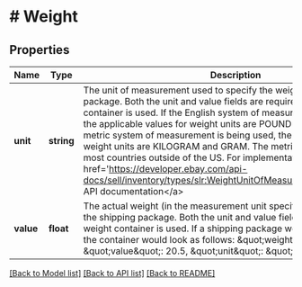# # Weight

## Properties

Name | Type | Description | Notes
------------ | ------------- | ------------- | -------------
**unit** | **string** | The unit of measurement used to specify the weight of a shipping package. Both the unit and value fields are required if the weight container is used. If the English system of measurement is being used, the applicable values for weight units are POUND and OUNCE. If the metric system of measurement is being used, the applicable values for weight units are KILOGRAM and GRAM. The metric system is used by most countries outside of the US. For implementation help, refer to &lt;a href&#x3D;&#39;https://developer.ebay.com/api-docs/sell/inventory/types/slr:WeightUnitOfMeasureEnum&#39;&gt;eBay API documentation&lt;/a&gt; | [optional]
**value** | **float** | The actual weight (in the measurement unit specified in the unit field) of the shipping package. Both the unit and value fields are required if the weight container is used. If a shipping package weighed 20.5 ounces, the container would look as follows: &amp;quot;weight&amp;quot;: {  &amp;quot;value&amp;quot;: 20.5,  &amp;quot;unit&amp;quot;: &amp;quot;OUNCE&amp;quot;  } | [optional]

[[Back to Model list]](../../README.md#models) [[Back to API list]](../../README.md#endpoints) [[Back to README]](../../README.md)
